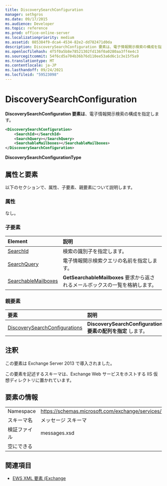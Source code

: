 ```yaml
---
title: DiscoverySearchConfiguration
manager: sethgros
ms.date: 09/17/2015
ms.audience: Developer
ms.topic: reference
ms.prod: office-online-server
ms.localizationpriority: medium
ms.assetid: 085384f9-dca4-4534-82e2-dd782471d0da
description: DiscoverySearchConfiguration 要素は、電子情報開示検索の構成を指定します。
ms.openlocfilehash: 4f5f0a5b8e78521302fd136f0a0280aa3ff4e4c3
ms.sourcegitcommit: 54f6cd5a704b36b76d110ee53a6d6c1c3e15f5a9
ms.translationtype: MT
ms.contentlocale: ja-JP
ms.lasthandoff: 09/24/2021
ms.locfileid: "59523098"
---
```

# <a name="discoverysearchconfiguration"></a>DiscoverySearchConfiguration

**DiscoverySearchConfiguration 要素は**、電子情報開示検索の構成を指定します。 
  
```XML
<DiscoverySearchConfiguration>
    <SearchId></SearchId>
    <SearchQuery></SearchQuery>
    <SearchableMailboxes></SearchableMailboxes>
</DiscoverySearchConfiguration>
```

 **DiscoverySearchConfigurationType**
## <a name="attributes-and-elements"></a>属性と要素

以下のセクションで、属性、子要素、親要素について説明します。
  
### <a name="attributes"></a>属性

なし。
  
### <a name="child-elements"></a>子要素

|**Element**|**説明**|
|:-----|:-----|
|[SearchId](searchid.md) <br/> |検索の識別子を指定します。  <br/> |
|[SearchQuery](searchquery.md) <br/> |電子情報開示検索クエリの名前を指定します。  <br/> |
|[SearchableMailboxes](searchablemailboxes.md) <br/> |**GetSearchableMailboxes** 要求から返されるメールボックスの一覧を格納します。  <br/> |
   
### <a name="parent-elements"></a>親要素

|**要素**|**説明**|
|:-----|:-----|
|[DiscoverySearchConfigurations](discoverysearchconfigurations.md) <br/> |**DiscoverySearchConfiguration 要素の配列を指定** します。  <br/> |
   
## <a name="remarks"></a>注釈

この要素は Exchange Server 2013 で導入されました。
  
この要素を記述するスキーマは、Exchange Web サービスをホストする IIS 仮想ディレクトリに置かれています。
  
## <a name="element-information"></a>要素の情報

|||
|:-----|:-----|
|Namespace  <br/> |https://schemas.microsoft.com/exchange/services/2006/messages  <br/> |
|スキーマ名  <br/> |メッセージ スキーマ  <br/> |
|検証ファイル  <br/> |messages.xsd  <br/> |
|空にできる  <br/> ||
   
## <a name="see-also"></a>関連項目

- [EWS XML 要素 (Exchange](ews-xml-elements-in-exchange.md)

